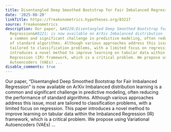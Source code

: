 ```yaml
---
title: Disentangled Deep Smoothed Bootstrap for Fair Imbalanced Regression
date: '2025-08-20'
linkTitle: https://freakonometrics.hypotheses.org/83217
source: Freakonometrics
description: Our paper, &#8220;Disentangled Deep Smoothed Bootstrap for Fair Imbalanced
  Regression&#8221; is now available on ArXiv Imbalanced distribution learning is
  a common and significant challenge in predictive modeling, often reducing the performance
  of standard algorithms. Although various approaches address this issue, most are
  tailored to classification problems, with a limited focus on regression. This paper
  introduces a novel method to improve learning on tabular data within the Imbalanced
  Regression (IR) framework, which is a critical problem. We propose using Variational
  Autoencoders (VAEs) ...
disable_comments: true
---
```

Our paper, &#8220;Disentangled Deep Smoothed Bootstrap for Fair Imbalanced Regression&#8221; is now available on ArXiv Imbalanced distribution learning is a common and significant challenge in predictive modeling, often reducing the performance of standard algorithms. Although various approaches address this issue, most are tailored to classification problems, with a limited focus on regression. This paper introduces a novel method to improve learning on tabular data within the Imbalanced Regression (IR) framework, which is a critical problem. We propose using Variational Autoencoders (VAEs) ...